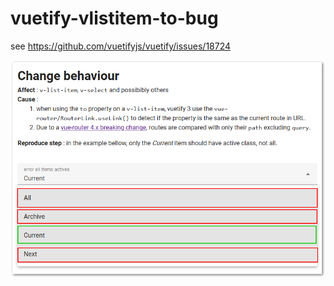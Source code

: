 # vuetify-vlistitem-to-bug

see https://github.com/vuetifyjs/vuetify/issues/18724

![Screenshot of a the bug.](src/assets/screenshoot.png)